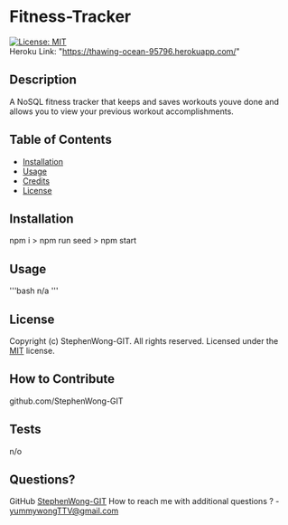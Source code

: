 # Fitness-Tracker

[![License: MIT](https://img.shields.io/badge/License-MIT-blue.svg)](https://opensource.org/licenses/MIT)
<br>
Heroku Link: "https://thawing-ocean-95796.herokuapp.com/"

## Description

A NoSQL fitness tracker that keeps and saves workouts youve done and allows you to view your previous workout accomplishments.

## Table of Contents

- [Installation](#installation)
- [Usage](#usage)
- [Credits](#credits)
- [License](#license)

## Installation

npm i > npm run seed > npm start

## Usage

'''bash
n/a
'''

## License

Copyright (c) StephenWong-GIT. All rights reserved.
Licensed under the [MIT](https://opensource.org/licenses/MIT) license.

## How to Contribute

github.com/StephenWong-GIT

## Tests

n/o

## Questions?

GitHub [StephenWong-GIT](https://github.com/StephenWong-GIT)
How to reach me with additional questions ? - [yummywongTTV@gmail.com](mailto://yummywongTTV@gmail.com)
